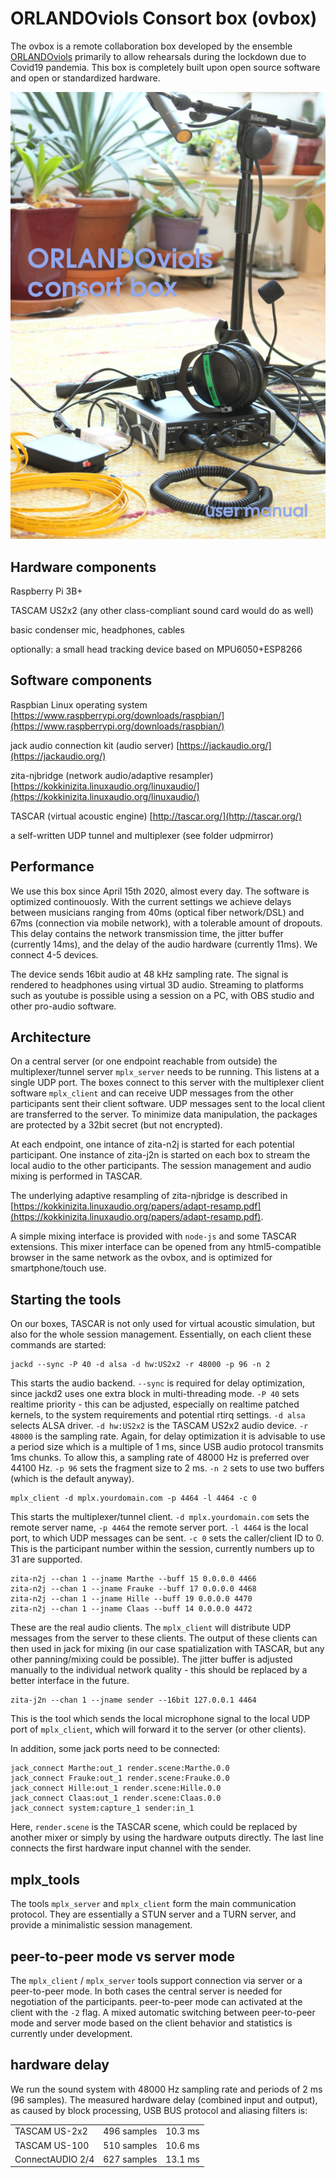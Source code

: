 # ORLANDOviols Consort box (ovbox)

The ovbox is a remote collaboration box developed by the ensemble [ORLANDOviols](http://orlandoviols.com) primarily to allow rehearsals during the lockdown due to Covid19 pandemia. This box is completely built upon open source software and open or standardized hardware.

![consortbox](doc/consortbox.jpg)

## Hardware components

Raspberry Pi 3B+

TASCAM US2x2 (any other class-compliant sound card would do as well)

basic condenser mic, headphones, cables

optionally: a small head tracking device based on MPU6050+ESP8266



## Software components

Raspbian Linux operating system
[https://www.raspberrypi.org/downloads/raspbian/](https://www.raspberrypi.org/downloads/raspbian/)

jack audio connection kit (audio server)
[https://jackaudio.org/](https://jackaudio.org/)

zita-njbridge (network audio/adaptive resampler)
[https://kokkinizita.linuxaudio.org/linuxaudio/](https://kokkinizita.linuxaudio.org/linuxaudio/)

TASCAR (virtual acoustic engine)
[http://tascar.org/](http://tascar.org/)

a self-written UDP tunnel and multiplexer (see folder udpmirror)


## Performance

We use this box since April 15th 2020, almost every day. The software is optimized continouosly. With the current settings we achieve delays between musicians ranging from 40ms (optical fiber network/DSL) and 67ms (connection via mobile network), with a tolerable amount of dropouts. This delay contains the network transmission time, the jitter buffer (currently 14ms), and the delay of the audio hardware (currently 11ms). We connect 4-5 devices.

The device sends 16bit audio at 48 kHz sampling rate. The signal is rendered to headphones using virtual 3D audio. Streaming to platforms such as youtube is possible using a session on a PC, with OBS studio and other pro-audio software.

## Architecture

On a central server (or one endpoint reachable from outside) the multiplexer/tunnel server `mplx_server` needs to be running. This listens at a single UDP port. The boxes connect to this server with the multiplexer client software `mplx_client` and  can receive UDP messages from the other participants sent their client software. UDP messages sent to the local client are transferred to the server. To minimize data manipulation, the packages are protected by a 32bit secret (but not encrypted).

At each endpoint, one intance of zita-n2j is started for each potential participant. One instance of zita-j2n is started on each box to stream the local audio to the other participants. The session management and audio mixing is performed in TASCAR.

The underlying adaptive resampling of zita-njbridge is described in [https://kokkinizita.linuxaudio.org/papers/adapt-resamp.pdf](https://kokkinizita.linuxaudio.org/papers/adapt-resamp.pdf).

A simple mixing interface is provided with `node-js` and some TASCAR extensions. This mixer interface can be opened from any html5-compatible browser in the same network as the ovbox, and is optimized for smartphone/touch use.

## Starting the tools

On our boxes, TASCAR is not only used for virtual acoustic simulation, but also for the whole session management. Essentially, on each client these commands are started:

````
jackd --sync -P 40 -d alsa -d hw:US2x2 -r 48000 -p 96 -n 2
````

This starts the audio backend. `--sync` is required for delay optimization, since jackd2 uses one extra block in multi-threading mode. `-P 40` sets realtime priority - this can be adjusted, especially on realtime patched kernels, to the system requirements and potential rtirq settings. `-d alsa` selects ALSA driver. `-d hw:US2x2` is the TASCAM US2x2 audio device. `-r 48000` is the sampling rate. Again, for delay optimization it is advisable to use a period size which is a multiple of 1 ms, since USB audio protocol transmits 1ms chunks. To allow this, a sampling rate of 48000 Hz is preferred over 44100 Hz. `-p 96` sets the fragment size to 2 ms. `-n 2` sets to use two buffers (which is the default anyway).

````
mplx_client -d mplx.yourdomain.com -p 4464 -l 4464 -c 0
````
This starts the multiplexer/tunnel client. `-d mplx.yourdomain.com` sets the remote server name, `-p 4464` the remote server port. `-l 4464` is the local port, to which UDP messages can be sent. `-c 0` sets the caller/client ID to 0. This is the participant number within the session, currently numbers up to 31 are supported.

````
zita-n2j --chan 1 --jname Marthe --buff 15 0.0.0.0 4466
zita-n2j --chan 1 --jname Frauke --buff 17 0.0.0.0 4468
zita-n2j --chan 1 --jname Hille --buff 19 0.0.0.0 4470
zita-n2j --chan 1 --jname Claas --buff 14 0.0.0.0 4472
````

These are the real audio clients. The `mplx_client` will distribute UDP messages from the server to these clients. The output of these clients can then used in jack for mixing (in our case spatialization with TASCAR, but any other panning/mixing could be possible). The jitter buffer is adjusted manually to the individual network quality - this should be replaced by a better interface in the future.

````
zita-j2n --chan 1 --jname sender --16bit 127.0.0.1 4464
````

This is the tool which sends the local microphone signal to the local UDP port of `mplx_client`, which will forward it to the server (or other clients).

In addition, some jack ports need to be connected:

````
jack_connect Marthe:out_1 render.scene:Marthe.0.0
jack_connect Frauke:out_1 render.scene:Frauke.0.0
jack_connect Hille:out_1 render.scene:Hille.0.0
jack_connect Claas:out_1 render.scene:Claas.0.0
jack_connect system:capture_1 sender:in_1
````
Here, `render.scene` is the TASCAR scene, which could be replaced by another mixer or simply by using the hardware outputs directly. The last line connects the first hardware input channel with the sender.

## mplx_tools

The tools `mplx_server` and `mplx_client` form the main communication protocol. They are essentially a STUN server and a TURN server, and provide a minimalistic session management.

## peer-to-peer mode vs server mode

The `mplx_client` / `mplx_server` tools support connection via server or a peer-to-peer mode. In both cases the central server is needed for negotiation of the participants. peer-to-peer mode can activated at the client with the `-2` flag. A mixed automatic switching between peer-to-peer mode and server mode based on the client behavior and statistics is currently under development.

## hardware delay

We run the sound system with 48000 Hz sampling rate and periods of 2
ms (96 samples). The measured hardware delay (combined input and output), as caused by block processing, USB BUS protocol and aliasing filters is:

|                  |             |         |
|------------------|-------------|---------|
| TASCAM US-2x2    | 496 samples | 10.3 ms |
| TASCAM US-100    | 510 samples | 10.6 ms |
| ConnectAUDIO 2/4 | 627 samples | 13.1 ms | 

